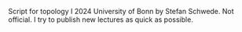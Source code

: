 Script for topology I 2024 University of Bonn by Stefan Schwede.
Not official.
I try to publish new lectures as quick as possible.
